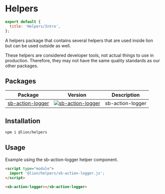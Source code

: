 [//]: # 'AUTO INSERT HEADER PREPUBLISH'

# Helpers

```js script
export default {
  title: 'Helpers/Intro',
};
```

A helpers package that contains several helpers that are used inside lion but can be used outside as well.

These helpers are considered developer tools, not actual things to use in production.
Therefore, they may not have the same quality standards as our other packages.

## Packages

| Package                                                                        | Version                                                                                                                  | Description      |
| ------------------------------------------------------------------------------ | ------------------------------------------------------------------------------------------------------------------------ | ---------------- |
| [sb-action-logger](?path=/docs/helpers-storybook-action-logger--default-story) | [![sb-action-logger](https://img.shields.io/npm/v/sb-action-logger.svg)](https://www.npmjs.com/package/sb-action-logger) | sb-action-logger |

## Installation

```bash
npm i @lion/helpers
```

## Usage

Example using the sb-action-logger helper component.

```html
<script type="module">
  import '@lion/helpers/sb-action-logger.js';
</script>

<sb-action-logger></sb-action-logger>
```
